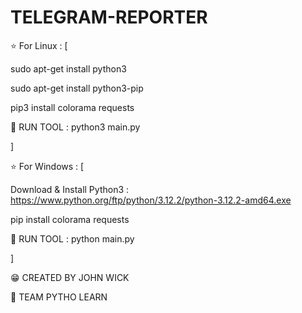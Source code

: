 # TELEGRAM-REPORTER

⭐ For Linux : [

sudo apt-get install python3

sudo apt-get install python3-pip

pip3 install colorama requests

🧨 RUN TOOL : python3 main.py

]

⭐ For Windows : [

Download & Install Python3 : https://www.python.org/ftp/python/3.12.2/python-3.12.2-amd64.exe

pip install colorama requests

🧨 RUN TOOL : python main.py

]

😁 CREATED BY JOHN WICK

🍕 TEAM PYTHO LEARN
